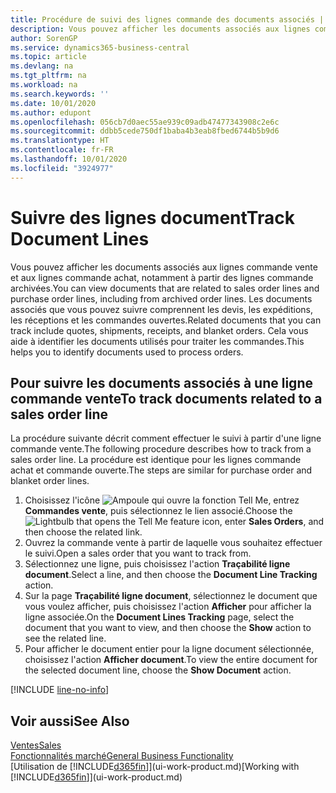 ```yaml
---
title: Procédure de suivi des lignes commande des documents associés | Microsoft Docs
description: Vous pouvez afficher les documents associés aux lignes commande vente et aux lignes commande achat, notamment à partir des lignes commande archivées. Les documents associés que vous pouvez suivre comprennent les devis, les expéditions, les réceptions et les commandes ouvertes. Cela vous aide à identifier les documents utilisés pour traiter les commandes.
author: SorenGP
ms.service: dynamics365-business-central
ms.topic: article
ms.devlang: na
ms.tgt_pltfrm: na
ms.workload: na
ms.search.keywords: ''
ms.date: 10/01/2020
ms.author: edupont
ms.openlocfilehash: 056cb7d0aec55ae939c09adb47477343908c2e6c
ms.sourcegitcommit: ddbb5cede750df1baba4b3eab8fbed6744b5b9d6
ms.translationtype: HT
ms.contentlocale: fr-FR
ms.lasthandoff: 10/01/2020
ms.locfileid: "3924977"
---
```

# <a name="track-document-lines"></a><span data-ttu-id="aa412-105">Suivre des lignes document</span><span class="sxs-lookup"><span data-stu-id="aa412-105">Track Document Lines</span></span>
<span data-ttu-id="aa412-106">Vous pouvez afficher les documents associés aux lignes commande vente et aux lignes commande achat, notamment à partir des lignes commande archivées.</span><span class="sxs-lookup"><span data-stu-id="aa412-106">You can view documents that are related to sales order lines and purchase order lines, including from archived order lines.</span></span> <span data-ttu-id="aa412-107">Les documents associés que vous pouvez suivre comprennent les devis, les expéditions, les réceptions et les commandes ouvertes.</span><span class="sxs-lookup"><span data-stu-id="aa412-107">Related documents that you can track include quotes, shipments, receipts, and blanket orders.</span></span> <span data-ttu-id="aa412-108">Cela vous aide à identifier les documents utilisés pour traiter les commandes.</span><span class="sxs-lookup"><span data-stu-id="aa412-108">This helps you to identify documents used to process orders.</span></span>  

## <a name="to-track-documents-related-to-a-sales-order-line"></a><span data-ttu-id="aa412-109">Pour suivre les documents associés à une ligne commande vente</span><span class="sxs-lookup"><span data-stu-id="aa412-109">To track documents related to a sales order line</span></span>
<span data-ttu-id="aa412-110">La procédure suivante décrit comment effectuer le suivi à partir d'une ligne commande vente.</span><span class="sxs-lookup"><span data-stu-id="aa412-110">The following procedure describes how to track from a sales order line.</span></span> <span data-ttu-id="aa412-111">La procédure est identique pour les lignes commande achat et commande ouverte.</span><span class="sxs-lookup"><span data-stu-id="aa412-111">The steps are similar for purchase order and blanket order lines.</span></span>

1.  <span data-ttu-id="aa412-112">Choisissez l'icône ![Ampoule qui ouvre la fonction Tell Me](media/ui-search/search_small.png "Dites-moi ce que vous voulez faire"), entrez **Commandes vente**, puis sélectionnez le lien associé.</span><span class="sxs-lookup"><span data-stu-id="aa412-112">Choose the ![Lightbulb that opens the Tell Me feature](media/ui-search/search_small.png "Tell me what you want to do") icon, enter **Sales Orders**, and then choose the related link.</span></span>  
2.  <span data-ttu-id="aa412-113">Ouvrez la commande vente à partir de laquelle vous souhaitez effectuer le suivi.</span><span class="sxs-lookup"><span data-stu-id="aa412-113">Open a sales order that you want to track from.</span></span>  
3.  <span data-ttu-id="aa412-114">Sélectionnez une ligne, puis choisissez l'action **Traçabilité ligne document**.</span><span class="sxs-lookup"><span data-stu-id="aa412-114">Select a line, and then choose the **Document Line Tracking** action.</span></span>
4. <span data-ttu-id="aa412-115">Sur la page **Traçabilité ligne document**, sélectionnez le document que vous voulez afficher, puis choisissez l'action **Afficher** pour afficher la ligne associée.</span><span class="sxs-lookup"><span data-stu-id="aa412-115">On the **Document Lines Tracking** page, select the document that you want to view, and then choose the **Show** action to see the related line.</span></span>
5. <span data-ttu-id="aa412-116">Pour afficher le document entier pour la ligne document sélectionnée, choisissez l'action **Afficher document**.</span><span class="sxs-lookup"><span data-stu-id="aa412-116">To view the entire document for the selected document line, choose the **Show Document** action.</span></span>

[!INCLUDE [line-no-info](includes/line-no-info.md)]

## <a name="see-also"></a><span data-ttu-id="aa412-117">Voir aussi</span><span class="sxs-lookup"><span data-stu-id="aa412-117">See Also</span></span>
[<span data-ttu-id="aa412-118">Ventes</span><span class="sxs-lookup"><span data-stu-id="aa412-118">Sales</span></span>](sales-manage-sales.md)  
[<span data-ttu-id="aa412-119">Fonctionnalités marché</span><span class="sxs-lookup"><span data-stu-id="aa412-119">General Business Functionality</span></span>](ui-across-business-areas.md)  
<span data-ttu-id="aa412-120">[Utilisation de [!INCLUDE[d365fin](includes/d365fin_md.md)]](ui-work-product.md)</span><span class="sxs-lookup"><span data-stu-id="aa412-120">[Working with [!INCLUDE[d365fin](includes/d365fin_md.md)]](ui-work-product.md)</span></span>
